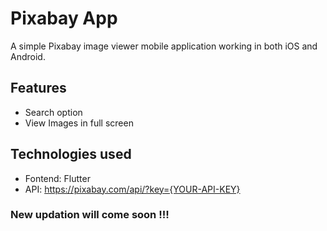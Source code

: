 # Pixabay App

A simple Pixabay image viewer mobile application working in both iOS and Android.

## Features

- Search option
- View Images in full screen

## Technologies used

- Fontend: Flutter
- API: https://pixabay.com/api/?key={YOUR-API-KEY}


### New updation will come soon !!!
